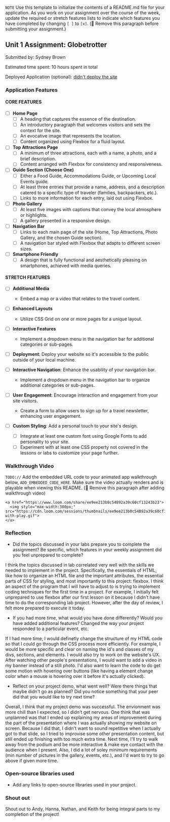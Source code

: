 `NOTE` Use this template to initialize the contents of a README.md file for your application. As you work on your assignment over the course of the week, update the required or stretch features lists to indicate which features you have completed by changing `[ ]` to `[x]`. (🚫 Remove this paragraph before submitting your assignment.)

## Unit 1 Assignment: Globetrotter

Submitted by: Sydney Brown

Estimated time spent: 10 hours spent in total

Deployed Application (optional): [didn't deploy the site](ADD_LINK_HERE)

### Application Features

#### CORE FEATURES

- [ ] **Home Page**
  - [ ] A heading that captures the essence of the destination.
  - [ ] An introductory paragraph that welcomes visitors and sets the context for the site.
  - [ ] An evocative image that represents the location.
  - [ ] Content organized using Flexbox for a fluid layout.

- [ ] **Top Attractions Page**
  - [ ] A minimum of three attractions, each with a name, a photo, and a brief description.
  - [ ] Content arranged with Flexbox for consistency and responsiveness.

- [ ] **Guide Section (Choose One)**
  - [ ] Either a Food Guide, Accommodations Guide, or Upcoming Local Events guide.
  - [ ] At least three entries that provide a name, address, and a description catered to a specific type of traveler (families, backpackers, etc.).
  - [ ] Links to more information for each entry, laid out using Flexbox.

- [ ] **Photo Gallery**
  - [ ] At least five images with captions that convey the local atmosphere or highlights.
  - [ ] A gallery presented in a responsive design.

- [ ] **Navigation Bar**
  - [ ] Links to each main page of the site (Home, Top Attractions, Photo Gallery, and the chosen Guide section).
  - [ ] A navigation bar styled with Flexbox that adapts to different screen sizes.  

- [ ] **Smartphone Friendly**
  - [ ] A design that is fully functional and aesthetically pleasing on smartphones, achieved with media queries.

#### STRETCH FEATURES

- [ ] **Additional Media**
  - Embed a map or a video that relates to the travel content.

- [ ] **Enhanced Layouts**
  - Utilize CSS Grid on one or more pages for a unique layout.

- [ ] **Interactive Features**
  - Implement a dropdown menu in the navigation bar for additional categories or sub-pages.

- [ ] **Deployment**: Deploy your website so it's accessible to the public outside of your local machine. 

- [ ] **Interactive Navigation**: Enhance the usability of your navigation bar.
  - Implement a dropdown menu in the navigation bar to organize additional categories or sub-pages.

- [ ] **User Engagement**: Encourage interaction and engagement from your site visitors.
  - Create a form to allow users to sign up for a travel newsletter, enhancing user engagement.

- [ ] **Custom Styling**: Add a personal touch to your site's design.
  - [ ] Integrate at least one custom font using Google Fonts to add personality to your site.
  - [ ] Experiment with at least one CSS property not covered in the lessons or labs to customize your page further.

### Walkthrough Video

`TODO://` Add the embedded URL code to your animated app walkthrough below, `ADD_EMBEDDED_CODE_HERE`. Make sure the video actually renders and is playable when viewing this README. (🚫 Remove this paragraph after adding walkthrough video)

    <a href="https://www.loom.com/share/ee9ee213b8c54892a39c60cf13243b23">
      <img style="max-width:300px;" src="https://cdn.loom.com/sessions/thumbnails/ee9ee213b8c54892a39c60cf13243b23-with-play.gif">
    </a>
  </div>

### Reflection

* Did the topics discussed in your labs prepare you to complete the assignment? Be specific, which features in your weekly assignment did you feel unprepared to complete?

I think the topics discussed in lab correlated very well with the skills we needed to implement in the project. Specifically, the essentials of HTML, like how to organize an HTML file and the important attributes, the essential parts of CSS for styling, and most importantly to this project: flexbox. I think an aspect of the program that I will have to adjust to is trying to implement coding techniques for the first time in a project. For example, I initially felt unprepared to use flexbox after our first lesson on it because I didn't have time to do the corresponding lab project. However, after the day of review, I felt more prepared to execute it today. 

* If you had more time, what would you have done differently? Would you have added additional features? Changed the way your project responded to a particular event, etc.
  
If I had more time, I would definetly change the structure of my HTML code so that I could go through the CSS process more efficiently. For example, I would be more specific and clear on naming the id's and classes of my divs, sections, and elements. I would also try to work on the website's UX. After watching other people's presentations, I would want to add a video in my banner instead of a still photo. I'd also want to learn the code to do get some motion with hovering over buttons (like having a element change color when a mouse is hovering over it before it's actually clicked). 

* Reflect on your project demo, what went well? Were there things that maybe didn't go as planned? Did you notice something that your peer did that you would like to try next time?

Overall, I think that my project demo was successful. The envionment was more chill than I expected, so I didn't get nervous. One think that was unplanned was that I ended up explaining my areas of improvement during the part of the presentation where I was actually showing my website on screen. Because I did that, I didn't want to sound repetitive when I actually got to that slide, so I tried to improvise some other presentation content, but still ended up finishing with too much extra time. Next time, I'll try to walk away from the podium and be more interactive & make eye contact with the audience when I present. Also, I did a lot of soley minimum requirements (min number of pictures in the gallery, events, etc.), and I'd want to try to go above if given more time.

### Open-source libraries used

- Add any links to open-source libraries used in your project.

### Shout out

Shout out to Andy, Hanna, Nathan, and Keith for being integral parts to my completion of the project!
